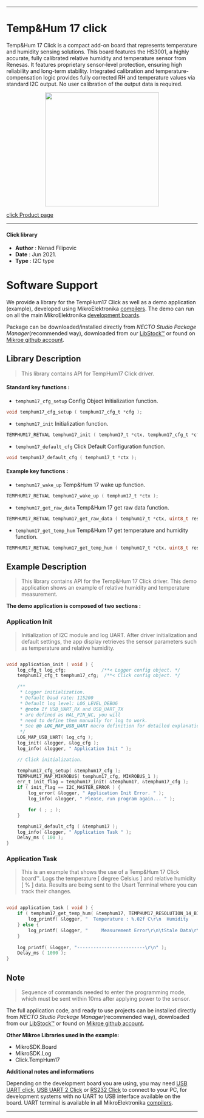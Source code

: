 
---
# Temp&Hum 17 click

Temp&Hum 17 Click is a compact add-on board that represents temperature and humidity sensing solutions. This board features the HS3001, a highly accurate, fully calibrated relative humidity and temperature sensor from Renesas. It features proprietary sensor-level protection, ensuring high reliability and long-term stability. Integrated calibration and temperature-compensation logic provides fully corrected RH and temperature values via standard I2C output. No user calibration of the output data is required.

<p align="center">
  <img src="https://download.mikroe.com/images/click_for_ide/temphum17_click.png" height=300px>
</p>

[click Product page](https://www.mikroe.com/temphum-17-click)

---


#### Click library

- **Author**        : Nenad Filipovic
- **Date**          : Jun 2021.
- **Type**          : I2C type


# Software Support

We provide a library for the TempHum17 Click
as well as a demo application (example), developed using MikroElektronika
[compilers](https://www.mikroe.com/necto-studio).
The demo can run on all the main MikroElektronika [development boards](https://www.mikroe.com/development-boards).

Package can be downloaded/installed directly from *NECTO Studio Package Manager*(recommended way), downloaded from our [LibStock&trade;](https://libstock.mikroe.com) or found on [Mikroe github account](https://github.com/MikroElektronika/mikrosdk_click_v2/tree/master/clicks).

## Library Description

> This library contains API for TempHum17 Click driver.

#### Standard key functions :

- `temphum17_cfg_setup` Config Object Initialization function.
```c
void temphum17_cfg_setup ( temphum17_cfg_t *cfg );
```

- `temphum17_init` Initialization function.
```c
TEMPHUM17_RETVAL temphum17_init ( temphum17_t *ctx, temphum17_cfg_t *cfg );
```

- `temphum17_default_cfg` Click Default Configuration function.
```c
void temphum17_default_cfg ( temphum17_t *ctx );
```

#### Example key functions :

- `temphum17_wake_up` Temp&Hum 17 wake up function.
```c
TEMPHUM17_RETVAL temphum17_wake_up ( temphum17_t *ctx );
```

- `temphum17_get_raw_data` Temp&Hum 17 get raw data function.
```c
TEMPHUM17_RETVAL temphum17_get_raw_data ( temphum17_t *ctx, uint8_t resolution, int16_t *temp, uint16_t *hum, uint8_t *status );
```

- `temphum17_get_temp_hum` Temp&Hum 17 get temperature and humidity function.
```c
TEMPHUM17_RETVAL temphum17_get_temp_hum ( temphum17_t *ctx, uint8_t resolution, float *temperature, float *humidity );
```

## Example Description

> This library contains API for the Temp&Hum 17 Click driver.
> This demo application shows an example of 
> relative humidity and temperature measurement.

**The demo application is composed of two sections :**

### Application Init

> Initialization of I2C module and log UART.
> After driver initialization and default settings, 
> the app display retrieves the sensor parameters 
> such as temperature and relative humidity.

```c

void application_init ( void ) {
    log_cfg_t log_cfg;             /**< Logger config object. */
    temphum17_cfg_t temphum17_cfg;  /**< Click config object. */

    /** 
     * Logger initialization.
     * Default baud rate: 115200
     * Default log level: LOG_LEVEL_DEBUG
     * @note If USB_UART_RX and USB_UART_TX 
     * are defined as HAL_PIN_NC, you will 
     * need to define them manually for log to work. 
     * See @b LOG_MAP_USB_UART macro definition for detailed explanation.
     */
    LOG_MAP_USB_UART( log_cfg );
    log_init( &logger, &log_cfg );
    log_info( &logger, " Application Init " );

    // Click initialization.

    temphum17_cfg_setup( &temphum17_cfg );
    TEMPHUM17_MAP_MIKROBUS( temphum17_cfg, MIKROBUS_1 );
    err_t init_flag = temphum17_init( &temphum17, &temphum17_cfg );
    if ( init_flag == I2C_MASTER_ERROR ) {
        log_error( &logger, " Application Init Error. " );
        log_info( &logger, " Please, run program again... " );

        for ( ; ; );
    }

    temphum17_default_cfg ( &temphum17 );
    log_info( &logger, " Application Task " );
    Delay_ms ( 100 );
}

```

### Application Task

> This is an example that shows the use of a Temp&Hum 17 Click board™.
> Logs the temperature [ degree Celsius ] and relative humidity [ % ] data.
> Results are being sent to the Usart Terminal where you can track their changes.

```c

void application_task ( void ) {
    if ( temphum17_get_temp_hum( &temphum17, TEMPHUM17_RESOLUTION_14_BITS, &temperature, &humidity ) == TEMPHUM17_STATUS_VALID_DATA ) {
        log_printf( &logger, "  Temperature : %.02f C\r\n  Humidity    : %.02f %%\r\n", temperature, humidity );
    } else {
        log_printf( &logger, "     Measurement Error\r\n\tStale Data\r\n" );    
    }
    
    log_printf( &logger, "-------------------------\r\n" );
    Delay_ms ( 1000 );  
}

```

## Note

> Sequence of commands needed to enter the programming mode, 
which must be sent within 10ms after applying power to the sensor.

The full application code, and ready to use projects can be installed directly from *NECTO Studio Package Manager*(recommended way), downloaded from our [LibStock&trade;](https://libstock.mikroe.com) or found on [Mikroe github account](https://github.com/MikroElektronika/mikrosdk_click_v2/tree/master/clicks).

**Other Mikroe Libraries used in the example:**

- MikroSDK.Board
- MikroSDK.Log
- Click.TempHum17

**Additional notes and informations**

Depending on the development board you are using, you may need
[USB UART click](https://www.mikroe.com/usb-uart-click),
[USB UART 2 Click](https://www.mikroe.com/usb-uart-2-click) or
[RS232 Click](https://www.mikroe.com/rs232-click) to connect to your PC, for
development systems with no UART to USB interface available on the board. UART
terminal is available in all MikroElektronika
[compilers](https://shop.mikroe.com/compilers).

---
